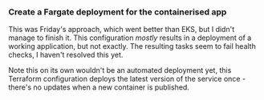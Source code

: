 ### Create a Fargate deployment for the containerised app

This was Friday's approach, which went better than EKS, but I didn't manage to finish it. This configuration _mostly_ results in a deployment of a working application, but not exactly. The resulting tasks seem to fail health checks, I haven't resolved this yet.

Note this on its own wouldn't be an automated deployment yet, this Terraform configuration deploys the latest version of the service once - there's no updates when a new container is published.